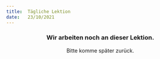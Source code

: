 ```yaml
---
title:  Tägliche Lektion
date:   23/10/2021
---
```


### <center>Wir arbeiten noch an dieser Lektion.</center>
<center>Bitte komme später zurück.</center>